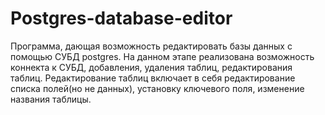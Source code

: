 # Postgres-database-editor

Программа, дающая возможность редактировать базы данных с помощью СУБД postgres. На данном этапе реализована возможность коннекта к СУБД, добавления, удаления таблиц, редактирования таблиц. Редактирование таблиц включает в себя редактирование списка полей(но не данных), установку ключевого поля, изменение названия таблицы.
